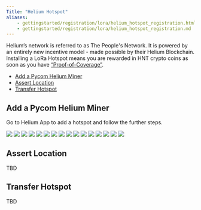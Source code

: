 ```yaml
---
Title: "Helium Hotspot"
aliases:
    - gettingstarted/registration/lora/helium_hotspot_registration.html
    - gettingstarted/registration/lora/helium_hotspot_registration.md
---
```


Helium’s network is referred to as The People's Network. It is powered by an entirely new incentive model - made possible by their Helium Blockchain. 
Installing a LoRa Hotspot means you are rewarded in HNT crypto coins as soon as you have [“Proof-of-Coverage”](https://docs.helium.com/blockchain/proof-of-coverage/).

* [Add a Pycom Helium Miner](#add-a-pycom-helium-miner)
* [Assert Location](#assert-location)
* [Transfer Hotspot](#transfer-hotspot)

## Add a Pycom Helium Miner

Go to Helium App to add a hotspot and follow the further steps.

![](/gitbook/assets/lorawan/helium/helium_reg_1.png)
![](/gitbook/assets/lorawan/helium/helium_reg_2.png)
![](/gitbook/assets/lorawan/helium/helium_reg_3.png)
![](/gitbook/assets/lorawan/helium/helium_reg_4.png)
![](/gitbook/assets/lorawan/helium/helium_reg_5.png)
![](/gitbook/assets/lorawan/helium/helium_reg_6.png)
![](/gitbook/assets/lorawan/helium/helium_reg_7.png)
![](/gitbook/assets/lorawan/helium/helium_reg_8.png)
![](/gitbook/assets/lorawan/helium/helium_reg_9.png)
![](/gitbook/assets/lorawan/helium/helium_reg_10.png)
![](/gitbook/assets/lorawan/helium/helium_reg_11.png)
![](/gitbook/assets/lorawan/helium/helium_reg_12.png)
![](/gitbook/assets/lorawan/helium/helium_reg_13.png)
![](/gitbook/assets/lorawan/helium/helium_reg_14.png)
![](/gitbook/assets/lorawan/helium/helium_reg_15.png)
![](/gitbook/assets/lorawan/helium/helium_reg_16.png)

## Assert Location
TBD
## Transfer Hotspot
TBD
